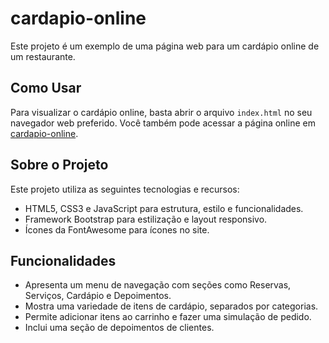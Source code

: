 # cardapio-online

Este projeto é um exemplo de uma página web para um cardápio online de um restaurante.

## Como Usar

Para visualizar o cardápio online, basta abrir o arquivo `index.html` no seu navegador web preferido. Você também pode acessar a página online em [cardapio-online](https://tonysilva22.github.io/cardapio-online/).

## Sobre o Projeto

Este projeto utiliza as seguintes tecnologias e recursos:

- HTML5, CSS3 e JavaScript para estrutura, estilo e funcionalidades.
- Framework Bootstrap para estilização e layout responsivo.
- Ícones da FontAwesome para ícones no site.

## Funcionalidades

- Apresenta um menu de navegação com seções como Reservas, Serviços, Cardápio e Depoimentos.
- Mostra uma variedade de itens de cardápio, separados por categorias.
- Permite adicionar itens ao carrinho e fazer uma simulação de pedido.
- Inclui uma seção de depoimentos de clientes.



